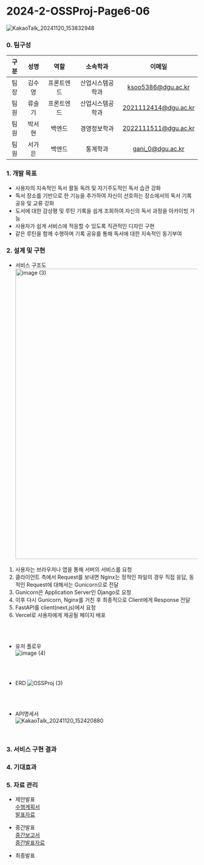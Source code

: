 # 2024-2-OSSProj-Page6-06
![KakaoTalk_20241120_153832948](https://github.com/user-attachments/assets/57b38560-5fe2-4762-ae21-00f94528da80)<br>  
### 0. 팀구성
| 구분 |  성명  |    역할    |     소속학과     |        이메일        |
|:----:|:------:|:----------:|:----------------:|:--------------------:|
| 팀장 | 김수영 | 프론트엔드 | 산업시스템공학과 | ksoo5386@dgu.ac.kr |
| 팀원 | 류슬기 | 프론트엔드 | 산업시스템공학과 | 2021112414@dgu.ac.kr |
| 팀원 | 박서현 | 백엔드 | 경영정보학과 | 2022111511@dgu.ac.kr |
| 팀원 | 서가은 | 백엔드 | 통계학과 | gani_0@dgu.ac.kr |


### 1. 개발 목표
- 사용자의 지속적인 독서 활동 독려 및 자기주도적인 독서 습관 강화
- 독서 장소를 기반으로 한 기능을 추가하여 자신이 선호하는 장소에서의 독서 기록 공유 및 교류 강화
- 도서에 대한 감상평 및 루틴 기록을 쉽게 조회하여 자신의 독서 과정을 아카이빙 가능
- 사용자가 쉽게 서비스에 적응할 수 있도록 직관적인 디자인 구현
- 같은 루틴을 함께 수행하며 기록 공유를 통해 독서에 대한 지속적인 동기부여


### 2. 설계 및 구현
- 서비스 구조도
  <br>
  <img width="764" alt="image (3)" src="https://github.com/user-attachments/assets/f436ebe2-2c1e-4658-892a-43e413b343dd">
1. 사용자는 브라우저나 앱을 통해 서버의 서비스를 요청
2. 클라이언트 측에서 Request를 보내면 Nginx는 정적인 파일의 경우 직접 응답, 동적인 Request에 대해서는 Gunicorn으로 전달
3. Gunicorn은 Application Server인 Django로 요청
4. 이후 다시 Gunicorn, Nginx를 거친 후 최종적으로 Client에게 Response 전달
5. FastAPI를 client(next.js)에서 요청
6. Vercel로 사용자에게 제공될 페이지 배포
<br>
<br>

- 유저 플로우
  <br>
  ![image (4)](https://github.com/user-attachments/assets/5916df90-5203-462e-ac82-8853bd9c1d8e)
<br>
<br>

- ERD
![OSSProj (3)](https://github.com/user-attachments/assets/b7ff3221-fe2b-4519-b652-f468bab836ef)
<br>
<br>

- API명세서<br>
![KakaoTalk_20241120_152420880](https://github.com/user-attachments/assets/9d1580cf-376b-4330-8f00-39cb4150797e)
<br>


### 3. 서비스 구현 결과



### 4. 기대효과


### 5. 자료 관리
- 제안발표<br>
<a href='https://github.com/CSID-DGU/2024-2-OSSProj-PAGE6-06/blob/main/Doc/%EC%88%98%ED%96%89%EA%B3%84%ED%9A%8D%EC%84%9C.md'>수행계획서</a><br>
<a href='https://github.com/CSID-DGU/2024-2-OSSProj-PAGE6-06/blob/main/Doc/%EC%A0%9C%EC%95%88%EC%84%9C%EB%B0%9C%ED%91%9C%EC%9E%90%EB%A3%8C_PAGE6.pdf'>발표자료</a><br>

- 중간발표<br>
<a href='https://github.com/CSID-DGU/2024-2-OSSProj-PAGE6-06/blob/main/Doc/%5BOSSP-2%5D%20%EC%98%A4%ED%94%88%EC%86%8C%EC%8A%A4SW%ED%94%84%EB%A1%9C%EC%A0%9D%ED%8A%B8%20%EC%A4%91%EA%B0%84%EB%B3%B4%EA%B3%A0%EC%84%9C.pdf'>중간보고서</a><br>
<a href='https://github.com/CSID-DGU/2024-2-OSSProj-PAGE6-06/blob/main/Doc/%E1%84%8C%E1%85%AE%E1%86%BC%E1%84%80%E1%85%A1%E1%86%AB%E1%84%87%E1%85%A1%E1%86%AF%E1%84%91%E1%85%AD_PAGE6.pdf'>중간발표자료</a><br>
- 최종발표<br>
